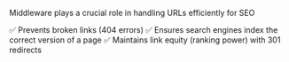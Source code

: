 Middleware plays a crucial role in handling URLs efficiently for SEO

✅ Prevents broken links (404 errors)
✅ Ensures search engines index the correct version of a page
✅ Maintains link equity (ranking power) with 301 redirects